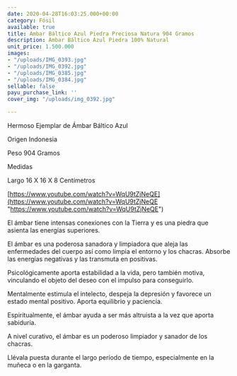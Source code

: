 ```yaml
---
date: 2020-04-28T16:03:25.000+00:00
category: Fósil
available: true
title: Ambar Báltico Azul Piedra Preciosa Natura 904 Gramos
description: Ambar Báltico Azul Piedra 100% Natural
unit_price: 1.500.000
images:
- "/uploads/IMG_0393.jpg"
- "/uploads/IMG_0392.jpg"
- "/uploads/IMG_0385.jpg"
- "/uploads/IMG_0384.jpg"
sellable: false
payu_purchase_link: ''
cover_img: "/uploads/img_0392.jpg"

---
```

Hermoso Ejemplar de Ámbar Báltico Azul

Origen Indonesia

Peso 904 Gramos

Medidas

Largo 16 X 16 X 8 Centímetros

[https://www.youtube.com/watch?v=WqU9tZjNeQE](https://www.youtube.com/watch?v=WqU9tZjNeQE "https://www.youtube.com/watch?v=WqU9tZjNeQE")

El ámbar tiene intensas conexiones con la Tierra y es una piedra que asienta las energías superiores.

El ámbar es una poderosa sanadora y limpiadora que aleja las enfermedades del cuerpo así como limpia el entorno y los chacras. Absorbe las energías negativas y las transmuta en positivas.

Psicológicamente aporta estabilidad a la vida, pero también motiva, vinculando el objeto del deseo con el impulso para conseguirlo.

Mentalmente estimula el intelecto, despeja la depresión y favorece un estado mental positivo. Aporta equilibrio y paciencia.

Espiritualmente, el ámbar ayuda a ser más altruista a la vez que aporta sabiduría.

A nivel curativo, el ámbar es un poderoso limpiador y sanador de los chacras.

Llévala puesta durante el largo período de tiempo, especialmente en la muñeca o en la garganta.